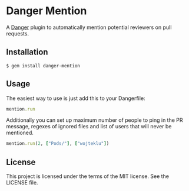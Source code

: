 # Danger Mention

A [Danger](https://github.com/danger/danger) plugin to automatically mention potential reviewers on pull requests.

## Installation

    $ gem install danger-mention

## Usage

The easiest way to use is just add this to your Dangerfile:

```rb
mention.run
```

Additionally you can set up maximum number of people to ping in the PR message, regexes of ignored files and list of users that will never be mentioned.

```rb
mention.run(2, ["Pods/"], ["wojteklu"])
```

## License

This project is licensed under the terms of the MIT license. See the LICENSE file.
